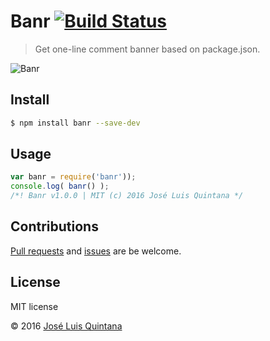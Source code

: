 # Banr [![Build Status](https://travis-ci.org/joseluisq/banr.svg?branch=master)](https://travis-ci.org/joseluisq/banr)
> Get one-line comment banner based on package.json.

![Banr](https://cloud.githubusercontent.com/assets/1700322/12219069/35cca04a-b701-11e5-90a2-4e90e69cb3c8.png)

## Install

```sh
$ npm install banr --save-dev
```

## Usage

```js
var banr = require('banr'));
console.log( banr() );
/*! Banr v1.0.0 | MIT (c) 2016 José Luis Quintana */
```

## Contributions
[Pull requests](https://github.com/joseluisq/banr/pulls) and [issues](https://github.com/joseluisq/banr/issues) are be welcome.

## License
MIT license

© 2016 [José Luis Quintana](http://git.io/joseluisq)
